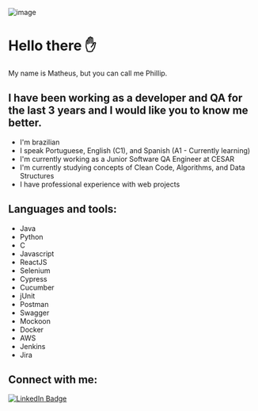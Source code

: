 ![image](https://github.com/MatheusPhillip/about-me/blob/main/HELLO%20THERE.png?raw=true)
# Hello there ✋
My name is Matheus, but you can call me Phillip.

## I have been working as a developer and QA for the last 3 years and I would like you to know me better.

* I'm brazilian
* I speak Portuguese, English (C1), and Spanish (A1 - Currently learning) 
* I'm currently working as a Junior Software QA Engineer at CESAR
* I'm currently studying concepts of Clean Code, Algorithms, and Data Structures
* I have professional experience with web projects

## Languages and tools:

* Java
* Python
* C
* Javascript
* ReactJS
* Selenium
* Cypress
* Cucumber
* jUnit
* Postman
* Swagger
* Mockoon
* Docker
* AWS
* Jenkins
* Jira

## Connect with me:

[![LinkedIn Badge](https://img.shields.io/badge/LinkedIn-Profile-informational?style=flat&logo=linkedin&logoColor=white&color=0D76A8)](https://www.linkedin.com/in/matheus-miranda-83b3b8186/)

